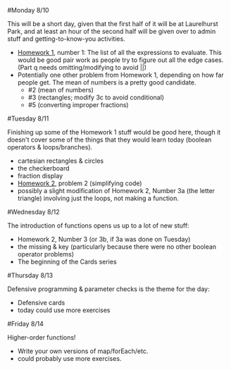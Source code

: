 #Monday 8/10

This will be a short day, given that the first half of it will be at Laurelhurst Park, and at least an hour of the second half will be given over to admin stuff and getting-to-know-you activities.

- [Homework 1](https://github.com/portlandcodeschool/jse-fall15-1), number 1: The list of all the expressions to evaluate. This would be good pair work as people try to figure out all the edge cases.  (Part q needs omitting/modifying to avoid ||)
- Potentially one other problem from Homework 1, depending on how far people get. The mean of numbers is a pretty good candidate.
  - #2 (mean of numbers)
  - #3 (rectangles; modify 3c to avoid conditional)
  - #5 (converting improper fractions)


#Tuesday 8/11

Finishing up some of the Homework 1 stuff would be good here, though it doesn't cover some of the things that they would learn today (boolean operators & loops/branches).

- cartesian rectangles & circles
- the checkerboard
- fraction display
- [Homework 2](https://github.com/portlandcodeschool/jse-fall15-2), problem 2 (simplifying code)
- possibly a slight modification of Homework 2, Number 3a (the letter triangle) involving just the loops, not making a function.

#Wednesday 8/12

The introduction of functions opens us up to a lot of new stuff:

- Homework 2, Number 3 (or 3b, if 3a was done on Tuesday)
- the missing & key (particularly because there were no other boolean operator problems)
- The beginning of the Cards series

#Thursday 8/13

Defensive programming & parameter checks is the theme for the day:

- Defensive cards
- today could use more exercises

#Friday 8/14

Higher-order functions!

- Write your own versions of map/forEach/etc.
- could probably use more exercises.
